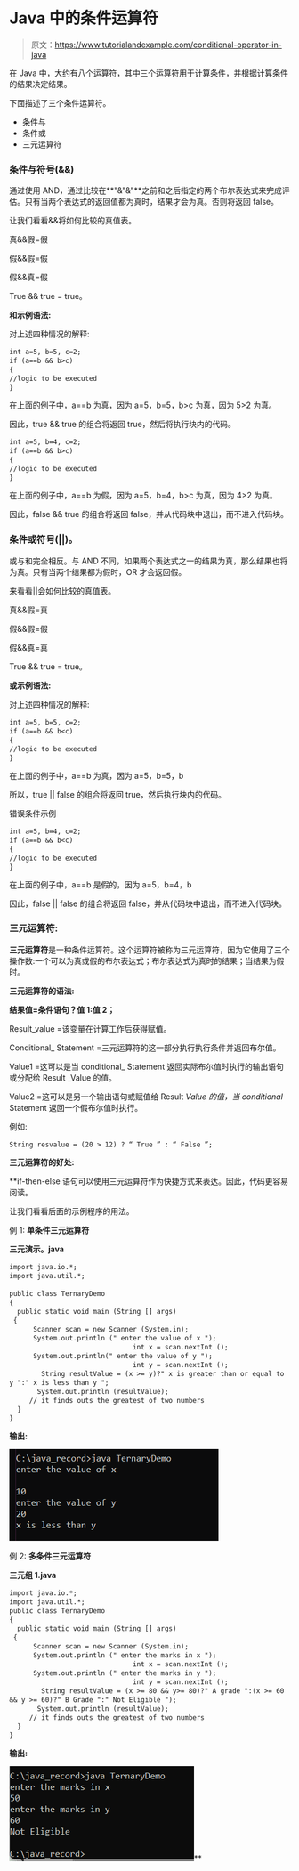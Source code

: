 # Java 中的条件运算符

> 原文：<https://www.tutorialandexample.com/conditional-operator-in-java>

在 Java 中，大约有八个运算符，其中三个运算符用于计算条件，并根据计算条件的结果决定结果。

下面描述了三个条件运算符。

*   条件与
*   条件或
*   三元运算符

### 条件与符号(&&)

通过使用 AND，通过比较在**"&"&"**之前和之后指定的两个布尔表达式来完成评估。只有当两个表达式的返回值都为真时，结果才会为真。否则将返回 false。

让我们看看&&将如何比较的真值表。

真&&假=假

假&&假=假

假&&真=假

True && true = true。

**和示例语法:**

对上述四种情况的解释:

```
int a=5, b=5, c=2;
if (a==b && b>c) 
{
//logic to be executed
} 
```

在上面的例子中，a==b 为真，因为 a=5，b=5，b>c 为真，因为 5>2 为真。

因此，true && true 的组合将返回 true，然后将执行块内的代码。

```
int a=5, b=4, c=2;
if (a==b && b>c)
{
//logic to be executed
}
```

在上面的例子中，a==b 为假，因为 a=5，b=4，b>c 为真，因为 4>2 为真。

因此，false && true 的组合将返回 false，并从代码块中退出，而不进入代码块。

### 条件或符号(||)。

或与和完全相反。与 AND 不同，如果两个表达式之一的结果为真，那么结果也将为真。只有当两个结果都为假时，OR 才会返回假。

来看看||会如何比较的真值表。

真&&假=真

假&&假=假

假&&真=真

True && true = true。

**或示例语法:**

对上述四种情况的解释:

```
int a=5, b=5, c=2;
if (a==b && b<c)
{
//logic to be executed
} 
```

在上面的例子中，a==b 为真，因为 a=5，b=5，b

所以，true || false 的组合将返回 true，然后执行块内的代码。

错误条件示例

```
int a=5, b=4, c=2;
if (a==b && b<c)
{
//logic to be executed
} 
```

在上面的例子中，a==b 是假的，因为 a=5，b=4，b

因此，false || false 的组合将返回 false，并从代码块中退出，而不进入代码块。

### 三元运算符:

**三元运算符**是一种条件运算符。这个运算符被称为三元运算符，因为它使用了三个操作数:一个可以为真或假的布尔表达式；布尔表达式为真时的结果；当结果为假时。

**三元运算符的语法:**

**结果值=条件语句？值 1:值 2；**

Result_value =该变量在计算工作后获得赋值。

Conditional_ Statement =三元运算符的这一部分执行执行条件并返回布尔值。

Value1 =这可以是当 conditional_ Statement 返回实际布尔值时执行的输出语句或分配给 Result _Value 的值。

Value2 =这可以是另一个输出语句或赋值给 Result _Value 的值，当 conditional_ Statement 返回一个假布尔值时执行。

例如:

```
String resvalue = (20 > 12) ? “ True ” : “ False ”;  
```

****三元运算符的好处:****

 **if-then-else 语句可以使用三元运算符作为快捷方式来表达。因此，代码更容易阅读。

让我们看看后面的示例程序的用法。

例 1: **单条件三元运算符**

**三元演示。java**

```
import java.io.*;
import java.util.*;

public class TernaryDemo
{
  public static void main (String [] args)
 {
	  Scanner scan = new Scanner (System.in);
	  System.out.println (" enter the value of x ");
                               int x = scan.nextInt ();
	  System.out.println(" enter the value of y ");
                               int y = scan.nextInt ();
        String resultValue = (x >= y)?" x is greater than or equal to y ":" x is less than y ";
       System.out.println (resultValue); 
	 // it finds outs the greatest of two numbers
  }
} 
```

**输出:**

![The conditional operator in Java](img/6d280d2e5039186f6b840a9e7ac749b3.png)  

例 2: **多条件三元运算符**

**三元组 1.java**

```
import java.io.*;
import java.util.*;
public class TernaryDemo
{
  public static void main (String [] args)
 {
	  Scanner scan = new Scanner (System.in);
	  System.out.println (" enter the marks in x ");
                               int x = scan.nextInt ();
	  System.out.println (" enter the marks in y ");
                               int y = scan.nextInt ();
        String resultValue = (x >= 80 && y>= 80)?" A grade ":(x >= 60 && y >= 60)?" B Grade ":" Not Eligible ");
       System.out.println (resultValue); 
	 // it finds outs the greatest of two numbers
  }
} 
```

**输出:**

![The conditional operator in Java](img/716aa8bf862703fd8f37c20a903c121d.png)**